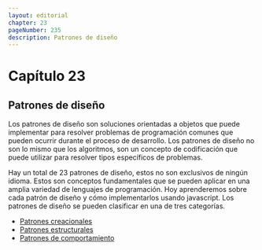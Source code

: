 ```yaml
---
layout: editorial
chapter: 23
pageNumber: 235
description: Patrones de diseño
---
```

# Capítulo 23

## Patrones de diseño

Los patrones de diseño son soluciones orientadas a objetos que puede implementar para resolver problemas de programación comunes que pueden ocurrir durante el proceso de desarrollo. Los patrones de diseño no son lo mismo que los algoritmos, son un concepto de codificación que puede utilizar para resolver tipos específicos de problemas.

Hay un total de 23 patrones de diseño, estos no son exclusivos de ningún idioma. Estos son conceptos fundamentales que se pueden aplicar en una amplia variedad de lenguajes de programación. Hoy aprenderemos sobre cada patrón de diseño y cómo implementarlos usando javascript. Los patrones de diseño se pueden clasificar en una de tres categorías.

* [Patrones creacionales](./creational-patterns.md)
* [Patrones estructurales](./structural-patterns.md)
* [Patrones de comportamiento](./behavioral-patterns.md)
